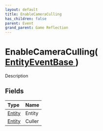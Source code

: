 ```yaml
---
layout: default
title: EnableCameraCulling
has_children: false
parent: Event
grand_parent: Game Reflection
---
```

# EnableCameraCulling( [ EntityEventBase ](/riftbreaker-wiki/docs/game-reflection/events/entity_event_base/) )
Description 

## Fields

| Type | Name |
|:----------|:--------------|
| [Entity](/riftbreaker-wiki/docs/game-reflection/classes/entity/) | Entity |
| [Entity](/riftbreaker-wiki/docs/game-reflection/classes/entity/) | Culler |


